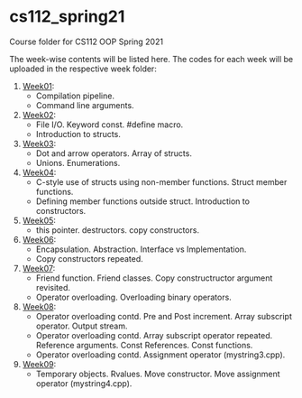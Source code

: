 # cs112_spring21
Course folder for CS112 OOP Spring 2021

The week-wise contents will be listed here. The codes for each week will be uploaded in the respective week folder:

1. [Week01](week01/):
	* Compilation pipeline.
	* Command line arguments.
2. [Week02](week02/):
	* File I/O. Keyword const. #define macro.
	* Introduction to structs.
3. [Week03](week03/):
	* Dot and arrow operators. Array of structs.
	* Unions. Enumerations.
4. [Week04](week04/):
	* C-style use of structs using non-member functions. Struct member functions.
	* Defining member functions outside struct. Introduction to constructors.
5. [Week05](week05/):
	* this pointer. destructors. copy constructors.
6. [Week06](week06/):
	* Encapsulation. Abstraction. Interface vs Implementation.
	* Copy constructors repeated.
7. [Week07](week07/):
	* Friend function. Friend classes. Copy constructructor argument revisited.
	* Operator overloading. Overloading binary operators.
8. [Week08](week08/):
	* Operator overloading contd. Pre and Post increment. Array subscript operator. Output stream.
	* Operator overloading contd. Array subscript operator repeated. Reference arguments. Const References. Const functions.
	* Operator overloading contd. Assignment operator (mystring3.cpp).
8. [Week09](week09/):
	* Temporary objects. Rvalues. Move constructor. Move assignment operator (mystring4.cpp).
